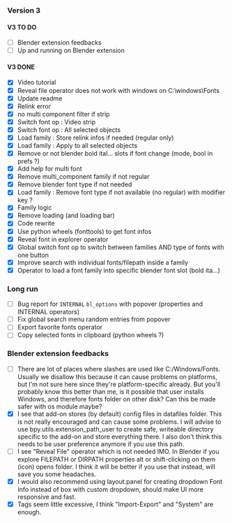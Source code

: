 ### Version 3

#### V3 TO DO 
- [ ] Blender extension feedbacks
- [ ] Up and running on Blender extension

#### V3 DONE
- [x] Video tutorial
- [x] Reveal file operator does not work with windows on C:\windows\Fonts  
- [x] Update readme  
- [x] Relink error
- [x] no multi component filter if strip
- [x] Switch font op : Video strip
- [x] Switch font op : All selected objects
- [x] Load family : Store relink infos if needed (regular only)  
- [x] Load family : Apply to all selected objects  
- [x] Remove or not blender bold ital... slots if font change (mode, bool in prefs ?)  
- [x] Add help for multi font  
- [x] Remove multi_component family if not regular  
- [x] Remove blender font type if not needed  
- [x] Load family : Remove font type if not available (no regular) with modifier key ?  
- [x] Family logic  
- [x] Remove loading (and loading bar)  
- [x] Code rewrite  
- [x] Use python wheels (fonttools) to get font infos  
- [x] Reveal font in explorer operator  
- [x] Global switch font op to switch between families AND type of fonts with one button  
- [x] Improve search with individual fonts/filepath inside a family  
- [x] Operator to load a font family into specific blender font slot (bold ita...)  

### Long run
- [ ] Bug report for `INTERNAL` `bl_options` with popover (properties and INTERNAL operators)
- [ ] Fix global search menu random entries from popover  
- [ ] Export favorite fonts operator  
- [ ] Copy selected fonts in clipboard (python wheels ?)  

### Blender extension feedbacks
- [ ] There are lot of places where slashes are used like C:/Windows/Fonts. Usually we disallow this because it can cause problems on platforms, but I'm not sure here since they're platform-specific already. But you'll probably know this better than me, is it possible that user installs Windows, and therefore fonts folder on other disk? Can this be made safer with os module maybe?
- [x] I see that add-on stores (by default) config files in datafiles folder. This is not really encouraged and can cause some problems. I will advise to use bpy.utils.extension_path_user to create safe, writeable directory specific to the add-on and store everything there. I also don't think this needs to be user preference anymore if you use this path.
- [ ] I see "Reveal File" operator which is not needed IMO. In Blender if you explore FILEPATH or DIRPATH properties alt or shift-clicking on them (icon) opens folder. I think it will be better if you use that instead, will save you some headaches.
- [x] I would also recommend using layout.panel for creating dropdown Font Info instead of box with custom dropdown, should make UI more responsive and fast.
- [x] Tags seem little excessive, I think "Import-Export" and "System" are enough.
